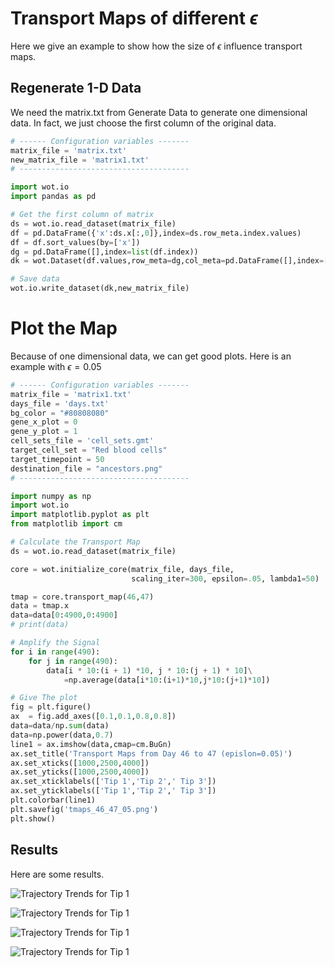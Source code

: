 # Transport Maps of different $\epsilon$

Here we give an example to show how the size of $\epsilon$ influence transport maps.



## Regenerate 1-D Data

We need the matrix.txt from Generate Data to generate one dimensional data. In fact, we just choose the first column of the original data.

~~~python
# ------ Configuration variables -------
matrix_file = 'matrix.txt'
new_matrix_file = 'matrix1.txt'
# --------------------------------------

import wot.io
import pandas as pd

# Get the first column of matrix
ds = wot.io.read_dataset(matrix_file)
df = pd.DataFrame({'x':ds.x[:,0]},index=ds.row_meta.index.values)
df = df.sort_values(by=['x'])
dg = pd.DataFrame([],index=list(df.index))
dk = wot.Dataset(df.values,row_meta=dg,col_meta=pd.DataFrame([],index=['x']))

# Save data
wot.io.write_dataset(dk,new_matrix_file)
~~~



# Plot the Map 

Because of one dimensional data, we can get good plots. Here is an example with $\epsilon=0.05$

~~~python
# ------ Configuration variables -------
matrix_file = 'matrix1.txt'
days_file = 'days.txt'
bg_color = "#80808080"
gene_x_plot = 0
gene_y_plot = 1
cell_sets_file = 'cell_sets.gmt'
target_cell_set = "Red blood cells"
target_timepoint = 50
destination_file = "ancestors.png"
# --------------------------------------

import numpy as np
import wot.io
import matplotlib.pyplot as plt
from matplotlib import cm

# Calculate the Transport Map
ds = wot.io.read_dataset(matrix_file)

core = wot.initialize_core(matrix_file, days_file,
                           scaling_iter=300, epsilon=.05, lambda1=50)

tmap = core.transport_map(46,47)
data = tmap.x
data=data[0:4900,0:4900]
# print(data)

# Amplify the Signal
for i in range(490):
    for j in range(490):
        data[i * 10:(i + 1) *10, j * 10:(j + 1) * 10]\
            =np.average(data[i*10:(i+1)*10,j*10:(j+1)*10])

# Give The plot
fig = plt.figure()
ax  = fig.add_axes([0.1,0.1,0.8,0.8])
data=data/np.sum(data)
data=np.power(data,0.7)
line1 = ax.imshow(data,cmap=cm.BuGn)
ax.set_title('Transport Maps from Day 46 to 47 (epislon=0.05)')
ax.set_xticks([1000,2500,4000])
ax.set_yticks([1000,2500,4000])
ax.set_xticklabels(['Tip 1','Tip 2',' Tip 3'])
ax.set_yticklabels(['Tip 1','Tip 2',' Tip 3'])
plt.colorbar(line1)
plt.savefig('tmaps_46_47_05.png')
plt.show()
~~~



## Results 

Here are some results.

![Trajectory Trends for Tip 1]({{site.baseurl}}/images/tmaps_46_47_1.png)

![Trajectory Trends for Tip 1]({{site.baseurl}}/images/tmaps_46_47_05.png)

![Trajectory Trends for Tip 1]({{site.baseurl}}/images/tmaps_46_47_01.png)

![Trajectory Trends for Tip 1]({{site.baseurl}}/images/tmaps_46_47_001.png)